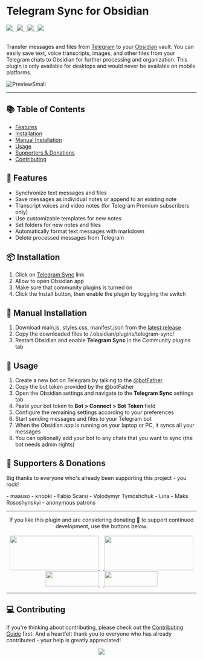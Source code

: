 # Telegram Sync for Obsidian

<a href="https://github.com/soberhacker/obsidian-telegram-sync/releases/latest">
<img src="https://img.shields.io/github/v/release/soberhacker/obsidian-telegram-sync?label=plugin&display_name=tag&logo=obsidian&color=purple&logoColor=violet">
</a>&nbsp;<a href="https://github.com/soberhacker/obsidian-telegram-sync">
<img src="https://img.shields.io/github/downloads/soberhacker/obsidian-telegram-sync/total?logo=github">
</a>&nbsp;<a href="https://t.me/+J23BEZyLgoYzOTBk">
<img src="https://img.shields.io/badge/Telegram-Channel-blue.svg?logo=telegram">
</a>&nbsp;<a href="https://t.me/ObsidianTelegramSync">
<img src="https://img.shields.io/badge/Telegram-Support-red.svg?logo=telegram&logoColor=f5f5f5&color=red">
</a><br><br>

Transfer messages and files from [Telegram](https://telegram.org/) to your [Obsidian](https://obsidian.md/plugins?id=telegram-sync) vault. You can easily save text, voice transcripts, images, and other files from your Telegram chats to Obsidian for further processing and organization. This plugin is only available for desktops and would never be available on mobile platforms.

![PreviewSmall](https://github.com/soberhacker/obsidian-telegram-sync/assets/128756825/1abc4929-1ea4-4295-a5d5-a64018935ad5)

---

## 📚 Table of Contents

-   [Features](#-features)
-   [Installation](#-installation)
-   [Manual Installation](#-manual-installation)
-   [Usage](#-usage)
-   [Supporters & Donations](#-supporters--donations)
-   [Contributing](#-contributing)

## 🚀 Features

-   Synchronize text messages and files
-   Save messages as individual notes or append to an existing note
-   Transcript voices and video notes (for Telegram Premium subscribers only)
-   Use customizable templates for new notes
-   Set folders for new notes and files
-   Automatically format text messages with markdown
-   Delete processed messages from Telegram

## 📦 Installation

1. Click on [Telegram Sync](https://obsidian.md/plugins?id=telegram-sync) link
2. Allow to open Obsidian app
3. Make sure that community plugins is turned on
4. Click the Install button, then enable the plugin by toggling the switch

## 👏 Manual Installation

1. Download main.js, styles.css, manifest.json from the [latest release](https://github.com/soberhacker/obsidian-telegram-sync/releases//latest)
2. Copy the downloaded files to <path-to-your-vault>/.obsidian/plugins/telegram-sync/
3. Restart Obsidian and enable **Telegram Sync** in the Community plugins tab

## 📮 Usage

1. Create a new bot on Telegram by talking to the [@botFather](https://t.me/botfather)
2. Copy the bot token provided by the @botFather
3. Open the Obsidian settings and navigate to the **Telegram Sync** settings tab
4. Paste your bot token to **Bot > Connect > Bot Token** field
5. Configure the remaining settings according to your preferences
6. Start sending messages and files to your Telegram bot
7. When the Obsidian app is running on your laptop or PC, it syncs all your messages
8. You can optionally add your bot to any chats that you want to sync (the bot needs admin rights)

## 💁 Supporters & Donations

Big thanks to everyone who's already been supporting this project - you rock!

\- maauso - knopki - Fabio Scarsi - Volodymyr Tymoshchuk - Lina - Maks Rososhynskyi - anonymous patrons

---

<div align="center">
If you like this plugin and are considering donating 🌠 to support continued development, use the buttons below.<br><br>

<a href="https://nowpayments.io/donation?api_key=JMM7NE1-M4X4JY6-N8EK1GJ-H8XQXFK">
<img src="https://img.buymeacoffee.com/button-api/?text=Cryptocurrency&emoji=%F0%9F%9A%80&slug=soberhacker&button_colour=e38215&font_colour=FFFFFF&font_family=Bree&outline_colour=000000&coffee_colour=FFDD00" width=235 height=91>
</a>&nbsp;&nbsp;<a href="https://www.buymeacoffee.com/soberhacker">
<img src="https://img.buymeacoffee.com/button-api/?text=Buy%20me%20a%20coffee&emoji=%E2%98%95&slug=soberhacker&button_colour=5F7FFF&font_colour=ffffff&font_family=Cookie&outline_colour=000000&coffee_colour=FFFFFF"  width=235 height=91>
</a><br>
<a href="https://ko-fi.com/soberhacker">
<img src="https://storage.ko-fi.com/cdn/brandasset/logo_white_stroke.png?" width=140 height=40>
</a>&nbsp;&nbsp;<a href="https://www.paypal.com/donate/?hosted_button_id=VYSCUZX8MYGCU">
<img src="https://www.paypalobjects.com/digitalassets/c/website/logo/full-text/pp_fc_hl.svg" width=140 height=40>
</a>
</div>

---

## 💻 Contributing

If you're thinking about contributing, please check out the [Contributing Guide](./CONTRIBUTING.md) first. And a heartfelt thank you to everyone who has already contributed - your help is greatly appreciated!
<br>

<div align="center">
<a href="https://github.com/soberhacker/obsidian-telegram-sync/graphs/contributors">
  <img src="https://contrib.rocks/image?repo=soberhacker/obsidian-telegram-sync" />
</a>
</div>
